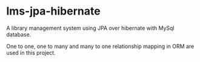 # lms-jpa-hibernate

A library management system using JPA over hibernate with MySql database.

One to one, one to many and many to one relationship mapping in ORM are used in this project.

